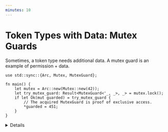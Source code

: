 ```yaml
---
minutes: 10
---
```


# Token Types with Data: Mutex Guards

Sometimes, a token type needs additional data. A mutex guard is an example of
permission + data.

```rust,editable
use std::sync::{Arc, Mutex, MutexGuard};

fn main() {
    let mutex = Arc::new(Mutex::new(42));
    let try_mutex_guard: Result<MutexGuard<'_, _>, _> = mutex.lock();
    if let Ok(mut guarded) = try_mutex_guard {
        // The acquired MutexGuard is proof of exclusive access.
        *guarded = 451;
    }
}
```

<details>

<!-- TODO: Reference the Mutex section of the RAII chapter once that is merged.
Remind the students that the RAII section specifically covered automatic mutex unlocking and did not talk about access to the data.
-->

- Mutexes need to enforce mutual exclusion of read/write access to a value.
  We've covered Mutexes earlier in this course already (See: RAII/Mutex), but
  here we're looking at `MutexGuard` specifically.

- `MutexGuard` is a value generated by a `Mutex` that proves you have read/write
  access at that point in time.

  `MutexGuard` also holds onto a reference to the `Mutex` that generated it,
  using `unsafe` methods to read and modify the data of the mutex.

  If `mutex.lock()` does not return a `MutexGuard`, you don't have permission to
  change the value within the mutex.

</details>
